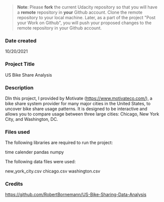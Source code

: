 >**Note**: Please **fork** the current Udacity repository so that you will have a **remote** repository in **your** Github account. Clone the remote repository to your local machine. Later, as a part of the project "Post your Work on Github", you will push your proposed changes to the remote repository in your Github account.

### Date created
10/20/2021

### Project Title
US Bike Share Analysis

### Description
DIn this project, I provided by Motivate (https://www.motivateco.com/), a bike share system provider for many major cities in the United States, to uncover bike share usage patterns. It is designed to be interactive and allows you to compare usage between three large cities: Chicago, New York City, and Washington, DC.

### Files used
The following libraries are required to run the project:

time
calender
pandas
numpy

The following data files were used:

new_york_city.csv
chicago.csv
washington.csv

### Credits
https://github.com/RobertBornemann/US-Bike-Sharing-Data-Analysis
